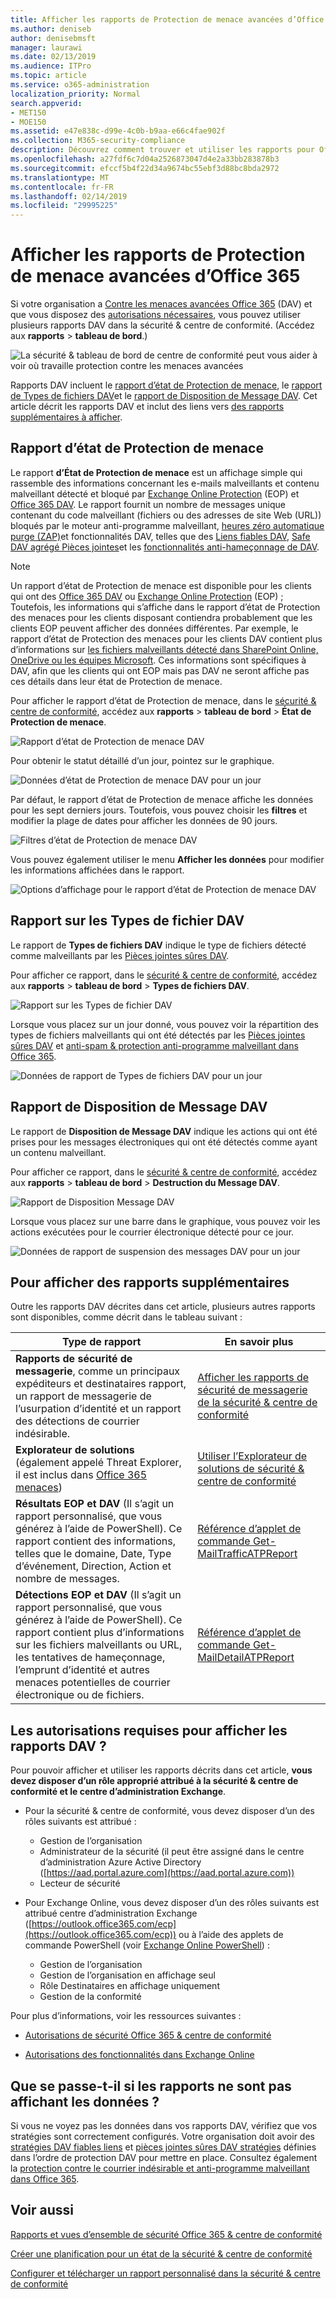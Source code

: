 ```yaml
---
title: Afficher les rapports de Protection de menace avancées d’Office 365
ms.author: deniseb
author: denisebmsft
manager: laurawi
ms.date: 02/13/2019
ms.audience: ITPro
ms.topic: article
ms.service: o365-administration
localization_priority: Normal
search.appverid:
- MET150
- MOE150
ms.assetid: e47e838c-d99e-4c0b-b9aa-e66c4fae902f
ms.collection: M365-security-compliance
description: Découvrez comment trouver et utiliser les rapports pour Office 365 avancée contre les menaces de sécurité &amp; centre de conformité.
ms.openlocfilehash: a27fdf6c7d04a2526873047d4e2a33bb283878b3
ms.sourcegitcommit: efccf5b4f22d34a9674bc55ebf3d88bc8bda2972
ms.translationtype: MT
ms.contentlocale: fr-FR
ms.lasthandoff: 02/14/2019
ms.locfileid: "29995225"
---
```

# <a name="view-reports-for-office-365-advanced-threat-protection"></a>Afficher les rapports de Protection de menace avancées d’Office 365

Si votre organisation a [Contre les menaces avancées Office 365](office-365-atp.md) (DAV) et que vous disposez des [autorisations nécessaires](#what-permissions-are-needed-to-view-these-reports), vous pouvez utiliser plusieurs rapports DAV dans la sécurité &amp; centre de conformité. (Accédez aux **rapports** \> **tableau de bord**.)
  
![La sécurité &amp; tableau de bord de centre de conformité peut vous aider à voir où travaille protection contre les menaces avancées](media/6b213d34-adbb-44af-8549-be9a7e2db087.png)
  
Rapports DAV incluent le [rapport d’état de Protection de menace](#threat-protection-status-report), le [rapport de Types de fichiers DAV](#atp-file-types-report)et le [rapport de Disposition de Message DAV](#atp-message-disposition-report). Cet article décrit les rapports DAV et inclut des liens vers [des rapports supplémentaires à afficher](#additional-reports-to-view).
  
## <a name="threat-protection-status-report"></a>Rapport d’état de Protection de menace

Le rapport **d’État de Protection de menace** est un affichage simple qui rassemble des informations concernant les e-mails malveillants et contenu malveillant détecté et bloqué par [Exchange Online Protection](eop/exchange-online-protection-overview.md) (EOP) et [Office 365 DAV](office-365-atp.md). Le rapport fournit un nombre de messages unique contenant du code malveillant (fichiers ou des adresses de site Web (URL)) bloqués par le moteur anti-programme malveillant, [heures zéro automatique purge (ZAP)](zero-hour-auto-purge.md)et fonctionnalités DAV, telles que des [Liens fiables DAV](atp-safe-links.md), [Safe DAV agrégé Pièces jointes](atp-safe-attachments.md)et les [fonctionnalités anti-hameçonnage de DAV](atp-anti-phishing.md).

> [!NOTE]
> Un rapport d’état de Protection de menace est disponible pour les clients qui ont des [Office 365 DAV](office-365-atp.md) ou [Exchange Online Protection](eop/exchange-online-protection-eop.md) (EOP) ; Toutefois, les informations qui s’affiche dans le rapport d’état de Protection des menaces pour les clients disposant contiendra probablement que les clients EOP peuvent afficher des données différentes. Par exemple, le rapport d’état de Protection des menaces pour les clients DAV contient plus d’informations sur [les fichiers malveillants détecté dans SharePoint Online, OneDrive ou les équipes Microsoft](atp-for-spo-odb-and-teams.md). Ces informations sont spécifiques à DAV, afin que les clients qui ont EOP mais pas DAV ne seront affiche pas ces détails dans leur état de Protection de menace.
  
Pour afficher le rapport d’état de Protection de menace, dans le [sécurité &amp; centre de conformité](https://protection.office.com), accédez aux **rapports** \> **tableau de bord** \> **État de Protection de menace**.
  
![Rapport d’état de Protection de menace DAV](media/6bdd41eb-62e0-423b-9fd4-d1d5baf0cbd5.png)
  
Pour obtenir le statut détaillé d’un jour, pointez sur le graphique.
  
![Données d’état de Protection de menace DAV pour un jour](media/d5c2c6ad-c002-4985-a032-c866e46fdea8.png)
  
Par défaut, le rapport d’état de Protection de menace affiche les données pour les sept derniers jours. Toutefois, vous pouvez choisir les **filtres** et modifier la plage de dates pour afficher les données de 90 jours. 
  
![Filtres d’état de Protection de menace DAV](media/4f703369-642b-402b-9758-b9c828283410.png)
  
Vous pouvez également utiliser le menu **Afficher les données** pour modifier les informations affichées dans le rapport. 
  
![Options d’affichage pour le rapport d’état de Protection de menace DAV](media/4959bf8c-d192-4542-b00b-184e101e7513.png)
  
## <a name="atp-file-types-report"></a>Rapport sur les Types de fichier DAV

Le rapport de **Types de fichiers DAV** indique le type de fichiers détecté comme malveillants par les [Pièces jointes sûres DAV](atp-safe-attachments.md).
  
Pour afficher ce rapport, dans le [sécurité &amp; centre de conformité](https://protection.office.com), accédez aux **rapports** \> **tableau de bord** \> **Types de fichiers DAV**.
  
![Rapport sur les Types de fichier DAV](media/6e3f5d33-79aa-4b2d-938c-6ef135d9e54c.png)
  
Lorsque vous placez sur un jour donné, vous pouvez voir la répartition des types de fichiers malveillants qui ont été détectés par les [Pièces jointes sûres DAV](atp-safe-attachments.md) et [anti-spam &amp; protection anti-programme malveillant dans Office 365](anti-spam-and-anti-malware-protection.md).
  
![Données de rapport de Types de fichiers DAV pour un jour](media/10d18428-699a-41d2-a73e-be3a8214ada1.png)
  
## <a name="atp-message-disposition-report"></a>Rapport de Disposition de Message DAV

Le rapport de **Disposition de Message DAV** indique les actions qui ont été prises pour les messages électroniques qui ont été détectés comme ayant un contenu malveillant. 
  
Pour afficher ce rapport, dans le [sécurité &amp; centre de conformité](https://protection.office.com), accédez aux **rapports** \> **tableau de bord** \> **Destruction du Message DAV**.
  
![Rapport de Disposition Message DAV](media/b0ff65c4-53d3-496d-bafa-8937a5eb69e5.png)
  
Lorsque vous placez sur une barre dans le graphique, vous pouvez voir les actions exécutées pour le courrier électronique détecté pour ce jour.
  
![Données de rapport de suspension des messages DAV pour un jour](media/68d2beb8-4b30-48c4-8ba6-5e8ab88ae456.png)
  
## <a name="additional-reports-to-view"></a>Pour afficher des rapports supplémentaires

Outre les rapports DAV décrites dans cet article, plusieurs autres rapports sont disponibles, comme décrit dans le tableau suivant :

|Type de rapport  |En savoir plus  |
|---------|---------|
|**Rapports de sécurité de messagerie**, comme un principaux expéditeurs et destinataires rapport, un rapport de messagerie de l’usurpation d’identité et un rapport des détections de courrier indésirable. | [Afficher les rapports de sécurité de messagerie de la sécurité &amp; centre de conformité](view-email-security-reports.md)        |
|**Explorateur de solutions** (également appelé Threat Explorer, il est inclus dans [Office 365 menaces](office-365-ti.md))     | [Utiliser l’Explorateur de solutions de sécurité &amp; centre de conformité](use-explorer-in-security-and-compliance.md)        |
|**Résultats EOP et DAV** (Il s’agit un rapport personnalisé, que vous générez à l’aide de PowerShell). Ce rapport contient des informations, telles que le domaine, Date, Type d’événement, Direction, Action et nombre de messages.  | [Référence d’applet de commande Get-MailTrafficATPReport](https://docs.microsoft.com/powershell/module/exchange/advanced-threat-protection/get-mailtrafficatpreport?view=exchange-ps) |
|**Détections EOP et DAV** (Il s’agit un rapport personnalisé, que vous générez à l’aide de PowerShell). Ce rapport contient plus d’informations sur les fichiers malveillants ou URL, les tentatives de hameçonnage, l’emprunt d’identité et autres menaces potentielles de courrier électronique ou de fichiers.   | [Référence d’applet de commande Get-MailDetailATPReport](https://docs.microsoft.com/powershell/module/exchange/advanced-threat-protection/get-maildetailatpreport?view=exchange-ps)        |

  
## <a name="what-permissions-are-needed-to-view-the-atp-reports"></a>Les autorisations requises pour afficher les rapports DAV ?

Pour pouvoir afficher et utiliser les rapports décrits dans cet article, **vous devez disposer d’un rôle approprié attribué à la sécurité &amp; centre de conformité et le centre d’administration Exchange**.

- Pour la sécurité &amp; centre de conformité, vous devez disposer d’un des rôles suivants est attribué :
    - Gestion de l’organisation
    - Administrateur de la sécurité (il peut être assigné dans le centre d’administration Azure Active Directory ([https://aad.portal.azure.com](https://aad.portal.azure.com))
    - Lecteur de sécurité

- Pour Exchange Online, vous devez disposer d’un des rôles suivants est attribué centre d’administration Exchange ([https://outlook.office365.com/ecp](https://outlook.office365.com/ecp)) ou à l’aide des applets de commande PowerShell (voir [Exchange Online PowerShell](https://docs.microsoft.com/powershell/exchange/exchange-online/exchange-online-powershell?view=exchange-ps)) :
    - Gestion de l’organisation
    - Gestion de l’organisation en affichage seul
    - Rôle Destinataires en affichage uniquement
    - Gestion de la conformité

Pour plus d’informations, voir les ressources suivantes :

- [Autorisations de sécurité Office 365 &amp; centre de conformité](permissions-in-the-security-and-compliance-center.md)

- [Autorisations des fonctionnalités dans Exchange Online](https://docs.microsoft.com/exchange/permissions-exo/feature-permissions)
   
## <a name="what-if-the-reports-arent-showing-data"></a>Que se passe-t-il si les rapports ne sont pas affichant les données ?

Si vous ne voyez pas les données dans vos rapports DAV, vérifiez que vos stratégies sont correctement configurés. Votre organisation doit avoir des [stratégies DAV fiables liens](set-up-atp-safe-links-policies.md) et [pièces jointes sûres DAV stratégies](set-up-atp-safe-attachments-policies.md) définies dans l’ordre de protection DAV pour mettre en place. Consultez également la [protection contre le courrier indésirable et anti-programme malveillant dans Office 365](anti-spam-and-anti-malware-protection.md).
  
## <a name="related-topics"></a>Voir aussi

[Rapports et vues d’ensemble de sécurité Office 365 &amp; centre de conformité](reports-and-insights-in-security-and-compliance.md)
  
[Créer une planification pour un état de la sécurité &amp; centre de conformité](create-a-schedule-for-a-report.md)
  
[Configurer et télécharger un rapport personnalisé dans la sécurité &amp; centre de conformité](set-up-and-download-a-custom-report.md)
  

